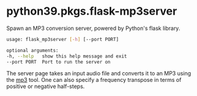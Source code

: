 # python39.pkgs.flask-mp3server

Spawn an MP3 conversion server, powered by Python's flask library.

```bash
usage: flask_mp3server [-h] [--port PORT]

optional arguments:
-h, --help   show this help message and exit
--port PORT  Port to run the server on
```

The server page takes an input audio file and converts it to an MP3 using the [mp3](../misc/mp3.md) tool. One can also specify a frequency transpose in terms of positive or negative half-steps.

